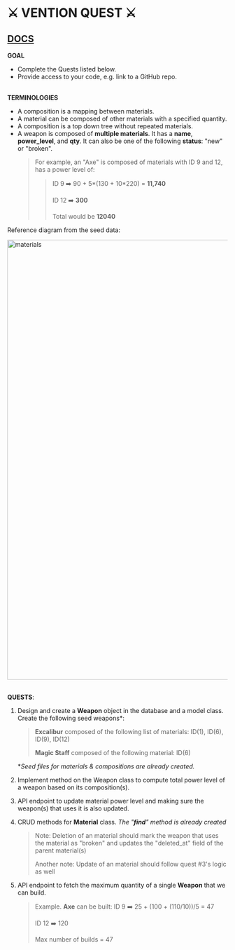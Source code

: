 # ⚔️ VENTION QUEST ⚔️

## [DOCS](./docs/getting-started.md)

**GOAL**

- Complete the Quests listed below.
- Provide access to your code, e.g. link to a GitHub repo.
  <br />
  <br />

**TERMINOLOGIES**

- A composition is a mapping between materials.
- A material can be composed of other materials with a specified quantity.
- A composition is a top down tree without repeated materials.
- A weapon is composed of **multiple materials**. It has a **name**, **power_level**, and **qty**. It can also be one of the following **status**: "new" or "broken".
  > For example, an "Axe" is composed of materials with ID 9 and 12, has a power level of:
  >
  > > ID 9 ➡️ 90 + 5*(130 + 10*220) = **11,740**
  > >
  > > ID 12 ➡️ **300**
  > >
  > > Total would be **12040**

Reference diagram from the seed data:
<br />

<img width="1004" alt="materials" src="https://user-images.githubusercontent.com/35694241/150206213-ad2166ab-5bc7-492d-a0d5-5fb44e99ec1f.png">
<br />
<br />

**QUESTS**:

1. Design and create a **Weapon** object in the database and a model class. Create the following seed weapons\*:

   > **Excalibur** composed of the following list of materials: ID(1), ID(6), ID(9), ID(12)
   >
   > **Magic Staff** composed of the following material: ID(6)

   \*_Seed files for materials & compositions are already created._

2. Implement method on the Weapon class to compute total power level of a weapon based on its composition(s).

3. API endpoint to update material power level and making sure the weapon(s) that uses it is also updated.

4. CRUD methods for **Material** class.
   _The "**find**" method is already created_
   > Note: Deletion of an material should mark the weapon that uses the material as "broken" and updates the "deleted_at" field of the parent material(s)
   >
   > Another note: Update of an material should follow quest #3's logic as well
5. API endpoint to fetch the maximum quantity of a single **Weapon** that we can build.
   > Example. **Axe** can be built:
   > ID 9 ➡️ 25 + (100 + (110/10))/5 = 47
   >
   > ID 12 ➡️ 120
   >
   > Max number of builds = 47
